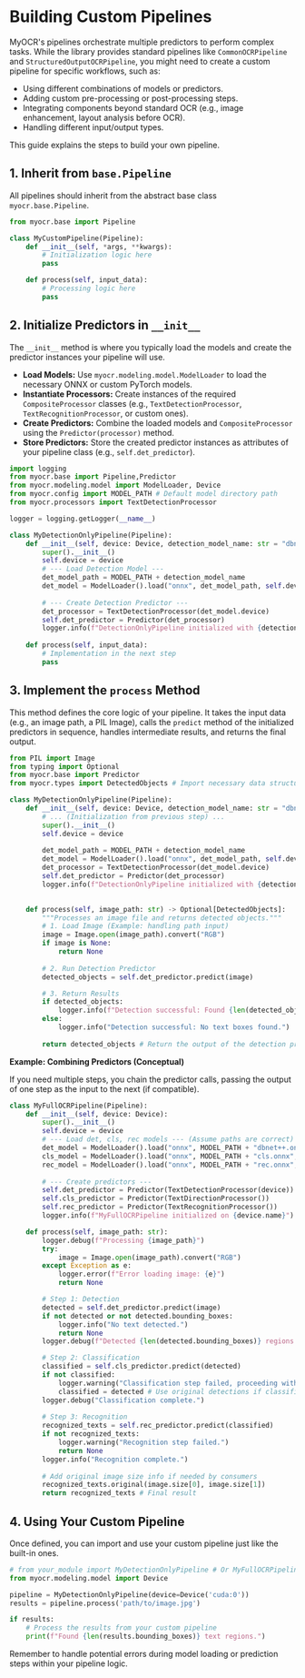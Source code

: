 # Building Custom Pipelines

MyOCR's pipelines orchestrate multiple predictors to perform complex tasks. While the library provides standard pipelines like `CommonOCRPipeline` and `StructuredOutputOCRPipeline`, you might need to create a custom pipeline for specific workflows, such as:

*   Using different combinations of models or predictors.
*   Adding custom pre-processing or post-processing steps.
*   Integrating components beyond standard OCR (e.g., image enhancement, layout analysis before OCR).
*   Handling different input/output types.

This guide explains the steps to build your own pipeline.

## 1. Inherit from `base.Pipeline`

All pipelines should inherit from the abstract base class `myocr.base.Pipeline`.

```python
from myocr.base import Pipeline

class MyCustomPipeline(Pipeline):
    def __init__(self, *args, **kwargs):
        # Initialization logic here
        pass

    def process(self, input_data):
        # Processing logic here
        pass
```

## 2. Initialize Predictors in `__init__`

The `__init__` method is where you typically load the models and create the predictor instances your pipeline will use.

*   **Load Models:** Use `myocr.modeling.model.ModelLoader` to load the necessary ONNX or custom PyTorch models.
*   **Instantiate Processors:** Create instances of the required `CompositeProcessor` classes (e.g., `TextDetectionProcessor`, `TextRecognitionProcessor`, or custom ones).
*   **Create Predictors:** Combine the loaded models and `CompositeProcessor` using the `Predictor(processor)` method.
*   **Store Predictors:** Store the created predictor instances as attributes of your pipeline class (e.g., `self.det_predictor`).

```python
import logging
from myocr.base import Pipeline,Predictor
from myocr.modeling.model import ModelLoader, Device
from myocr.config import MODEL_PATH # Default model directory path
from myocr.processors import TextDetectionProcessor

logger = logging.getLogger(__name__)

class MyDetectionOnlyPipeline(Pipeline):
    def __init__(self, device: Device, detection_model_name: str = "dbnet++.onnx"):
        super().__init__()
        self.device = device
        # --- Load Detection Model ---
        det_model_path = MODEL_PATH + detection_model_name
        det_model = ModelLoader().load("onnx", det_model_path, self.device)
        
        # --- Create Detection Predictor ---
        det_processor = TextDetectionProcessor(det_model.device)
        self.det_predictor = Predictor(det_processor)
        logger.info(f"DetectionOnlyPipeline initialized with {detection_model_name} on {device.name}")
        
    def process(self, input_data):
        # Implementation in the next step
        pass
```

## 3. Implement the `process` Method

This method defines the core logic of your pipeline. It takes the input data (e.g., an image path, a PIL Image), calls the `predict` method of the initialized predictors in sequence, handles intermediate results, and returns the final output.

```python
from PIL import Image
from typing import Optional
from myocr.base import Predictor
from myocr.types import DetectedObjects # Import necessary data structures

class MyDetectionOnlyPipeline(Pipeline):
    def __init__(self, device: Device, detection_model_name: str = "dbnet++.onnx"):
        # ... (Initialization from previous step) ...
        super().__init__()
        self.device = device
        
        det_model_path = MODEL_PATH + detection_model_name
        det_model = ModelLoader().load("onnx", det_model_path, self.device)
        det_processor = TextDetectionProcessor(det_model.device)
        self.det_predictor = Predictor(det_processor)
        logger.info(f"DetectionOnlyPipeline initialized with {detection_model_name} on {device.name}")
        

    def process(self, image_path: str) -> Optional[DetectedObjects]:
        """Processes an image file and returns detected objects."""
        # 1. Load Image (Example: handling path input)
        image = Image.open(image_path).convert("RGB")
        if image is None:
            return None
            
        # 2. Run Detection Predictor
        detected_objects = self.det_predictor.predict(image)

        # 3. Return Results
        if detected_objects:
            logger.info(f"Detection successful: Found {len(detected_objects.bounding_boxes)} boxes.")
        else:
            logger.info("Detection successful: No text boxes found.")
            
        return detected_objects # Return the output of the detection predictor
```

**Example: Combining Predictors (Conceptual)**

If you need multiple steps, you chain the predictor calls, passing the output of one step as the input to the next (if compatible).

```python
class MyFullOCRPipeline(Pipeline):
    def __init__(self, device: Device):
        super().__init__()
        self.device = device
        # --- Load det, cls, rec models --- (Assume paths are correct)
        det_model = ModelLoader().load("onnx", MODEL_PATH + "dbnet++.onnx", device)
        cls_model = ModelLoader().load("onnx", MODEL_PATH + "cls.onnx", device)
        rec_model = ModelLoader().load("onnx", MODEL_PATH + "rec.onnx", device)
        
        # --- Create predictors ---
        self.det_predictor = Predictor(TextDetectionProcessor(device))
        self.cls_predictor = Predictor(TextDirectionProcessor())
        self.rec_predictor = Predictor(TextRecognitionProcessor())
        logger.info(f"MyFullOCRPipeline initialized on {device.name}")

    def process(self, image_path: str):
        logger.debug(f"Processing {image_path}")
        try:
            image = Image.open(image_path).convert("RGB")
        except Exception as e:
            logger.error(f"Error loading image: {e}")
            return None

        # Step 1: Detection
        detected = self.det_predictor.predict(image)
        if not detected or not detected.bounding_boxes:
            logger.info("No text detected.")
            return None
        logger.debug(f"Detected {len(detected.bounding_boxes)} regions.")

        # Step 2: Classification
        classified = self.cls_predictor.predict(detected)
        if not classified:
            logger.warning("Classification step failed, proceeding without angle correction.")
            classified = detected # Use original detections if classification fails
        logger.debug("Classification complete.")
            
        # Step 3: Recognition
        recognized_texts = self.rec_predictor.predict(classified)
        if not recognized_texts:
            logger.warning("Recognition step failed.")
            return None
        logger.info("Recognition complete.")
        
        # Add original image size info if needed by consumers
        recognized_texts.original(image.size[0], image.size[1])
        return recognized_texts # Final result
```

## 4. Using Your Custom Pipeline

Once defined, you can import and use your custom pipeline just like the built-in ones.

```python
# from your_module import MyDetectionOnlyPipeline # Or MyFullOCRPipeline
from myocr.modeling.model import Device

pipeline = MyDetectionOnlyPipeline(device=Device('cuda:0'))
results = pipeline.process('path/to/image.jpg')

if results:
    # Process the results from your custom pipeline
    print(f"Found {len(results.bounding_boxes)} text regions.")
```

Remember to handle potential errors during model loading or prediction steps within your pipeline logic.